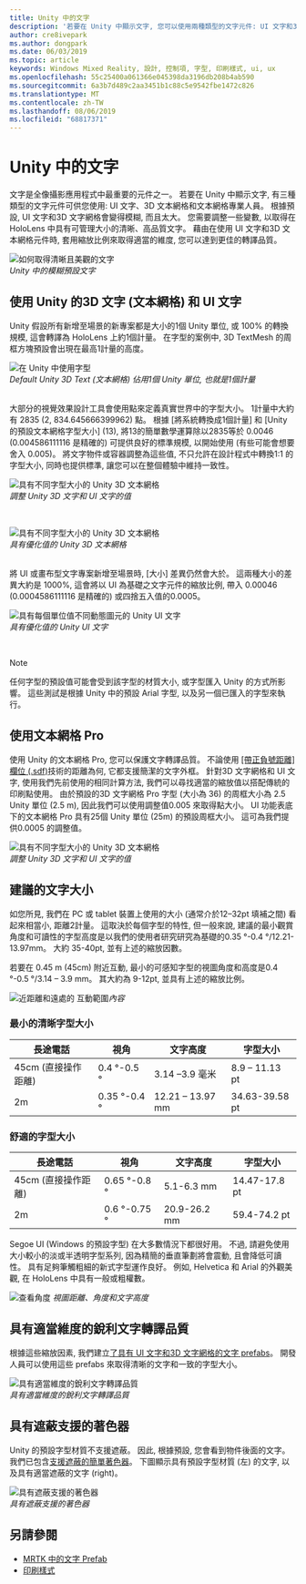 ```yaml
---
title: Unity 中的文字
description: '若要在 Unity 中顯示文字, 您可以使用兩種類型的文字元件: UI 文字和3D 文字網格。'
author: cre8ivepark
ms.author: dongpark
ms.date: 06/03/2019
ms.topic: article
keywords: Windows Mixed Reality, 設計, 控制項, 字型, 印刷樣式, ui, ux
ms.openlocfilehash: 55c25400a061366e045398da3196db208b4ab590
ms.sourcegitcommit: 6a3b7d489c2aa3451b1c88c5e9542fbe1472c826
ms.translationtype: MT
ms.contentlocale: zh-TW
ms.lasthandoff: 08/06/2019
ms.locfileid: "68817371"
---
```

# <a name="text-in-unity"></a>Unity 中的文字

文字是全像攝影應用程式中最重要的元件之一。 若要在 Unity 中顯示文字, 有三種類型的文字元件可供您使用: UI 文字、3D 文本網格和文本網格專業人員。 根據預設, UI 文字和3D 文字網格會變得模糊, 而且太大。 您需要調整一些變數, 以取得在 HoloLens 中具有可管理大小的清晰、高品質文字。 藉由在使用 UI 文字和3D 文本網格元件時, 套用縮放比例來取得適當的維度, 您可以達到更佳的轉譯品質。

![如何取得清晰且美觀的文字](images/hug-text-02-640px.png)<br>
*Unity 中的模糊預設文字*

## <a name="working-with-unitys-3d-text-text-mesh-and-ui-text"></a>使用 Unity 的3D 文字 (文本網格) 和 UI 文字

Unity 假設所有新增至場景的新專案都是大小的1個 Unity 單位, 或 100% 的轉換規模, 這會轉譯為 HoloLens 上約1個計量。 在字型的案例中, 3D TextMesh 的周框方塊預設會出現在最高1計量的高度。

![在 Unity 中使用字型](images/640px-hug-text-03.png)<br>
*Default Unity 3D Text (文本網格) 佔用1個 Unity 單位, 也就是1個計量*

<br>
大部分的視覺效果設計工具會使用點來定義真實世界中的字型大小。 1計量中大約有 2835 (2, 834.645666399962) 點。 根據 [將系統轉換成1個計量] 和 [Unity 的預設文本網格字型大小] (13), 將13的簡單數學運算除以2835等於 0.0046 (0.004586111116 是精確的) 可提供良好的標準規模, 以開始使用 (有些可能會想要舍入 0.005)。 將文字物件或容器調整為這些值, 不只允許在設計程式中轉換1:1 的字型大小, 同時也提供標準, 讓您可以在整個體驗中維持一致性。

![具有不同字型大小的 Unity 3D 文本網格](images/Text_In_Unity_Measurements1.png)<br>
*調整 Unity 3D 文字和 UI 文字的值*

<br>

![具有不同字型大小的 Unity 3D 文本網格](images/hug-text-05-1000px.png)<br>
*具有優化值的 Unity 3D 文本網格*

<br>
將 UI 或畫布型文字專案新增至場景時, [大小] 差異仍然會大於。 這兩種大小的差異大約是 1000%, 這會將以 UI 為基礎之文字元件的縮放比例, 帶入 0.00046 (0.0004586111116 是精確的) 或四捨五入值的0.0005。

![具有每個單位值不同動態圖元的 Unity UI 文字](images/hug-text-04-1000px.png)<br>
*具有優化值的 Unity UI 文字*

<br>

>[!NOTE]
>任何字型的預設值可能會受到該字型的材質大小, 或字型匯入 Unity 的方式所影響。 這些測試是根據 Unity 中的預設 Arial 字型, 以及另一個已匯入的字型來執行。

## <a name="working-with-text-mesh-pro"></a>使用文本網格 Pro

使用 Unity 的文本網格 Pro, 您可以保護文字轉譯品質。 不論使用 [[帶正負號距離] 欄位 (.sdf)](https://steamcdn-a.akamaihd.net/apps/valve/2007/SIGGRAPH2007_AlphaTestedMagnification.pdf)技術的距離為何, 它都支援簡潔的文字外框。 針對3D 文字網格和 UI 文字, 使用我們先前使用的相同計算方法, 我們可以尋找適當的縮放值以搭配傳統的印刷點使用。 由於預設的3D 文字網格 Pro 字型 (大小為 36) 的周框大小為 2.5 Unity 單位 (2.5 m), 因此我們可以使用調整值0.005 來取得點大小。 UI 功能表底下的文本網格 Pro 具有25個 Unity 單位 (25m) 的預設周框大小。 這可為我們提供0.0005 的調整值。

![具有不同字型大小的 Unity 3D 文本網格](images/Text_In_Unity_Measurements2.png)<br>
*調整 Unity 3D 文字和 UI 文字的值*

## <a name="recommended-text-size"></a>建議的文字大小
如您所見, 我們在 PC 或 tablet 裝置上使用的大小 (通常介於12–32pt 填補之間) 看起來相當小, 距離2計量。 這取決於每個字型的特性, 但一般來說, 建議的最小觀賞角度和可讀性的字型高度是以我們的使用者研究研究為基礎的0.35 °-0.4 °/12.21-13.97mm。 大約 35-40pt, 並有上述的縮放因數。 

若要在 0.45 m (45cm) 附近互動, 最小的可感知字型的視圖角度和高度是0.4 °-0.5 °/3.14 – 3.9 mm。 其大約為 9-12pt, 並具有上述的縮放比例。

![近距離和遠處的](images/typography-distance-1000px.jpg)
互動範圍*內容*

### <a name="the-minimum-legible-font-size"></a>最小的清晰字型大小
| 長途電話 | 視角 | 文字高度 | 字型大小 |
|---------|---------|---------|---------|
| 45cm (直接操作距離) | 0.4 °-0.5 ° | 3.14 –3.9 毫米 | 8.9 – 11.13 pt |
| 2m | 0.35 °-0.4 ° | 12.21 – 13.97 mm | 34.63-39.58 pt |


### <a name="the-comfortably-legible-font-size"></a>舒適的字型大小
| 長途電話 | 視角 | 文字高度 | 字型大小 |
|---------|---------|---------|---------|
| 45cm (直接操作距離) | 0.65 °-0.8 ° | 5.1-6.3 mm | 14.47-17.8 pt |
| 2m | 0.6 °-0.75 ° | 20.9-26.2 mm | 59.4-74.2 pt |

Segoe UI (Windows 的預設字型) 在大多數情況下都很好用。 不過, 請避免使用大小較小的淡或半透明字型系列, 因為精簡的垂直筆劃將會震動, 且會降低可讀性。 具有足夠筆觸粗細的新式字型運作良好。 例如, Helvetica 和 Arial 的外觀美觀, 在 HoloLens 中具有一般或粗權數。


![查看角度](images/Text_In_Unity_ViewingAngle.jpg)
*視圖距離、角度和文字高度*

## <a name="sharp-text-rendering-quality-with-proper-dimension"></a>具有適當維度的銳利文字轉譯品質

根據這些縮放因素, 我們建立[了具有 UI 文字和3D 文字網格的文字 prefabs](https://github.com/microsoft/MixedRealityToolkit-Unity/tree/mrtk_development/Assets/MixedRealityToolkit.SDK/StandardAssets/Prefabs/Text)。 開發人員可以使用這些 prefabs 來取得清晰的文字和一致的字型大小。

![具有適當維度的銳利文字轉譯品質](images/hug-text-06-1000px.png)<br>
*具有適當維度的銳利文字轉譯品質*

## <a name="shader-with-occlusion-support"></a>具有遮蔽支援的著色器

Unity 的預設字型材質不支援遮蔽。 因此, 根據預設, 您會看到物件後面的文字。 我們已包含[支援遮蔽的簡單著色器](https://github.com/microsoft/MixedRealityToolkit-Unity/blob/mrtk_release/Assets/MixedRealityToolkit/StandardAssets/Shaders/Text3DShader.shader)。 下圖顯示具有預設字型材質 (左) 的文字, 以及具有適當遮蔽的文字 (right)。

![具有遮蔽支援的著色器](images/hug-text-07-1000px.png)<br>
*具有遮蔽支援的著色器*


## <a name="see-also"></a>另請參閱
* [MRTK 中的文字 Prefab](https://github.com/microsoft/MixedRealityToolkit-Unity/tree/mrtk_development/Assets/MixedRealityToolkit.SDK/StandardAssets/Prefabs/Text)
* [印刷樣式](typography.md)

 
